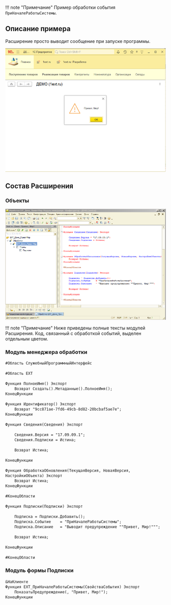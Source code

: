 !!! note "Примечание"
    Пример обработки события `ПриНачалеРаботыСистемы`.

## Описание примера

Расширение просто выводит сообщение при запуске программы.

![Screenshot](../../img/%D0%9F%D1%80%D0%B8%D0%B2%D0%B5%D1%82%20%D0%9C%D0%B8%D1%80%20%D0%B2%20%D0%9F%D1%80%D0%B5%D0%B4%D0%BF%D1%80%D0%B8%D1%8F%D1%82%D0%B8%D0%B8.png)

## Состав Расширения

### Объекты

![Screenshot](../../img/%D0%9F%D1%80%D0%B8%D0%B2%D0%B5%D1%82%20%D0%9C%D0%B8%D1%80%20%D0%B2%20%D0%9A%D0%BE%D0%BD%D1%84%D0%B8%D0%B3%D1%83%D1%80%D0%B0%D1%82%D0%BE%D1%80%D0%B5.png)

!!! note "Примечание"
    Ниже приведены полные тексты модулей Расширения. Код, связанный с обработкой событий, выделен отдельным цветом.

### Модуль менеджера обработки

``` bsl hl_lines="16 28-36" linenums="1"
#Область СлужебныйПрограммныйИнтерфейс

#Область ЕХТ

Функция ПолноеИмя() Экспорт
	Возврат Создать().Метаданные().ПолноеИмя();
КонецФункции

Функция Идентификатор() Экспорт
	Возврат "9cc871ae-7fd6-49cb-8d82-20bcbaf5ae7e";
КонецФункции

Функция Сведения(Сведения) Экспорт
	
	Сведения.Версия = "17.09.09.1";
	Сведения.Подписки = Истина;
	
	Возврат Истина;
	
КонецФункции

Функция ОбработкаОбновления(ТекущаяВерсия, НоваяВерсия, НастройкиОбъекта) Экспорт 
	Возврат Истина;
КонецФункции

#КонецОбласти

Функция Подписки(Подписки) Экспорт
	
	Подписка = Подписки.Добавить();
	Подписка.Событие 	= "ПриНачалеРаботыСистемы";
	Подписка.Описание	= "Выводит предупреждение ""Привет, Мир!""";
	
	Возврат Истина;
	
КонецФункции

#КонецОбласти
```

### Модуль формы Подписки

``` bsl hl_lines="16 1-4" linenums="1"
&НаКлиенте
Функция ЕХТ_ПриНачалеРаботыСистемы(СвойстваСобытия) Экспорт
	ПоказатьПредупреждение(, "Привет, Мир!");
КонецФункции	
```